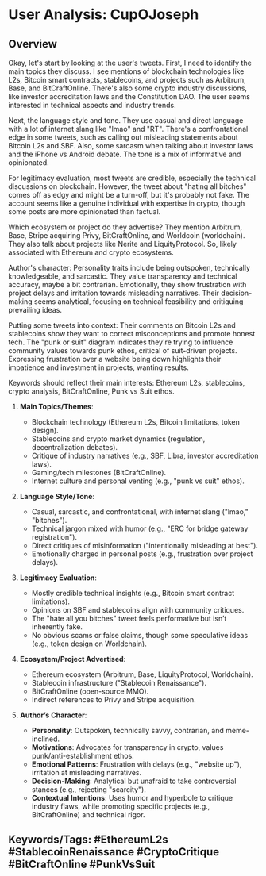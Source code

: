 # User Analysis: CupOJoseph

## Overview

<think>
Okay, let's start by looking at the user's tweets. First, I need to identify the main topics they discuss. I see mentions of blockchain technologies like L2s, Bitcoin smart contracts, stablecoins, and projects such as Arbitrum, Base, and BitCraftOnline. There's also some crypto industry discussions, like investor accreditation laws and the Constitution DAO. The user seems interested in technical aspects and industry trends.

Next, the language style and tone. They use casual and direct language with a lot of internet slang like "lmao" and "RT". There's a confrontational edge in some tweets, such as calling out misleading statements about Bitcoin L2s and SBF. Also, some sarcasm when talking about investor laws and the iPhone vs Android debate. The tone is a mix of informative and opinionated.

For legitimacy evaluation, most tweets are credible, especially the technical discussions on blockchain. However, the tweet about "hating all bitches" comes off as edgy and might be a turn-off, but it's probably not fake. The account seems like a genuine individual with expertise in crypto, though some posts are more opinionated than factual.

Which ecosystem or project do they advertise? They mention Arbitrum, Base, Stripe acquiring Privy, BitCraftOnline, and Worldcoin (worldchain). They also talk about projects like Nerite and LiquityProtocol. So, likely associated with Ethereum and crypto ecosystems.

Author's character: Personality traits include being outspoken, technically knowledgeable, and sarcastic. They value transparency and technical accuracy, maybe a bit contrarian. Emotionally, they show frustration with project delays and irritation towards misleading narratives. Their decision-making seems analytical, focusing on technical feasibility and critiquing prevailing ideas.

Putting some tweets into context: Their comments on Bitcoin L2s and stablecoins show they want to correct misconceptions and promote honest tech. The "punk or suit" diagram indicates they're trying to influence community values towards punk ethos, critical of suit-driven projects. Expressing frustration over a website being down highlights their impatience and investment in projects, wanting results.

Keywords should reflect their main interests: Ethereum L2s, stablecoins, crypto analysis, BitCraftOnline, Punk vs Suit ethos.
</think>

1. **Main Topics/Themes**:  
   - Blockchain technology (Ethereum L2s, Bitcoin limitations, token design).  
   - Stablecoins and crypto market dynamics (regulation, decentralization debates).  
   - Critique of industry narratives (e.g., SBF, Libra, investor accreditation laws).  
   - Gaming/tech milestones (BitCraftOnline).  
   - Internet culture and personal venting (e.g., "punk vs suit" ethos).  

2. **Language Style/Tone**:  
   - Casual, sarcastic, and confrontational, with internet slang ("lmao," "bitches").  
   - Technical jargon mixed with humor (e.g., "ERC for bridge gateway registration").  
   - Direct critiques of misinformation ("intentionally misleading at best").  
   - Emotionally charged in personal posts (e.g., frustration over project delays).  

3. **Legitimacy Evaluation**:  
   - Mostly credible technical insights (e.g., Bitcoin smart contract limitations).  
   - Opinions on SBF and stablecoins align with community critiques.  
   - The "hate all you bitches" tweet feels performative but isn’t inherently fake.  
   - No obvious scams or false claims, though some speculative ideas (e.g., token design on Worldchain).  

4. **Ecosystem/Project Advertised**:  
   - Ethereum ecosystem (Arbitrum, Base, LiquityProtocol, Worldchain).  
   - Stablecoin infrastructure ("Stablecoin Renaissance").  
   - BitCraftOnline (open-source MMO).  
   - Indirect references to Privy and Stripe acquisition.  

5. **Author’s Character**:  
   - **Personality**: Outspoken, technically savvy, contrarian, and meme-inclined.  
   - **Motivations**: Advocates for transparency in crypto, values punk/anti-establishment ethos.  
   - **Emotional Patterns**: Frustration with delays (e.g., "website up"), irritation at misleading narratives.  
   - **Decision-Making**: Analytical but unafraid to take controversial stances (e.g., rejecting "scarcity").  
   - **Contextual Intentions**: Uses humor and hyperbole to critique industry flaws, while promoting specific projects (e.g., BitCraftOnline) and technical rigor.  

**Keywords/Tags**: #EthereumL2s #StablecoinRenaissance #CryptoCritique #BitCraftOnline #PunkVsSuit
---
